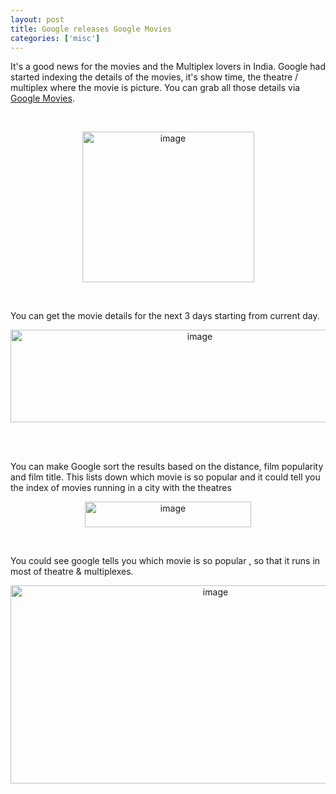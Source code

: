 ```yaml
---
layout: post
title: Google releases Google Movies
categories: ['misc']
---
```

<p>It's a good news for the movies and the Multiplex lovers in India. Google had started indexing the details of the movies, it's show time, the theatre / multiplex where the movie is picture. You can grab all those details via <a href="http://google.co.in/movies">Google Movies</a>.</p> <p>&nbsp;</p> <p align="center"><img border="0" alt="image" src="../images/2008/04/image29.png" width="275" height="241"/> </p>
<!--more-->
 <p>&nbsp;</p> <p>You can get the movie details for the next 3 days starting from current day.</p> <p align="center"><a href="../images/2008/04/image30.png"><img border="0" alt="image" src="../images/2008/04/image-thumb20.png" width="590" height="148"/></a>&nbsp;</p> <p>&nbsp;</p> <p>You can make Google sort the results based on the distance, film popularity and film title. This lists down which movie is so popular and it could tell you the index of movies running in a city with the theatres</p> <p align="center"><img border="0" alt="image" src="../images/2008/04/image31.png" width="266" height="41"/> </p> <p>&nbsp;</p> <p>You could see google tells you which movie is so popular , so that it runs in most of theatre &amp; multiplexes.</p> <p align="center"><img border="0" alt="image" src="../images/2008/04/image32.png" width="640" height="317"/></p>
